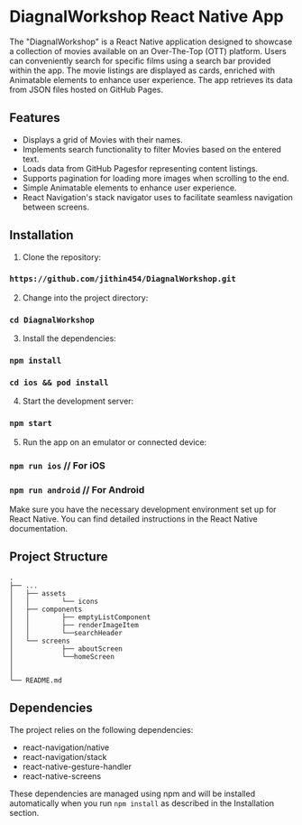 # DiagnalWorkshop React Native App

The "DiagnalWorkshop" is a React Native application designed to showcase a collection of movies available on an Over-The-Top (OTT) platform. Users can conveniently search for specific films using a search bar provided within the app. The movie listings are displayed as cards, enriched with Animatable elements to enhance user experience. The app retrieves its data from JSON files hosted on GitHub Pages.

## Features

- Displays a grid of Movies with their names.
- Implements search functionality to filter Movies based on the entered text.
- Loads data from GitHub Pagesfor representing content listings.
- Supports pagination for loading more images when scrolling to the end.
- Simple Animatable elements to enhance user experience.
- React Navigation's stack navigator uses to facilitate seamless navigation between screens. 


## Installation

1. Clone the repository:

### `https://github.com/jithin454/DiagnalWorkshop.git`

2. Change into the project directory:

### `cd DiagnalWorkshop`

3. Install the dependencies:

### `npm install`
### `cd ios && pod install`

4. Start the development server:

### `npm start`

5. Run the app on an emulator or connected device:

### `npm run ios` // For iOS
### `npm run android` // For Android

Make sure you have the necessary development environment set up for React Native. You can find detailed instructions in the React Native documentation.

## Project Structure
    .
    ├── ...
    │   ├── assets 
    │   │        └── icons            
    │   ├── components 
    │   │        ├── emptyListComponent
    │   │        ├── renderImageItem
    │   │        └──searchHeader
    │   └── screens  
    │            ├── aboutScreen
    │            └──homeScreen
    │            
    │                 
    └── README.md

## Dependencies

The project relies on the following dependencies:

- react-navigation/native
- react-navigation/stack
- react-native-gesture-handler
- react-native-screens

These dependencies are managed using npm and will be installed automatically when you run `npm install` as described in the Installation section.
